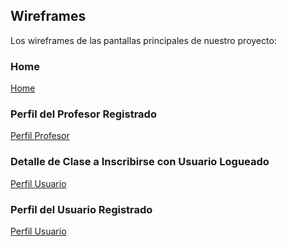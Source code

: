 ## Wireframes

Los wireframes de las pantallas principales de nuestro proyecto:

### Home

[Home](home.md)

### Perfil del Profesor Registrado

[Perfil Profesor](PerfilProfesor.md)


### Detalle de Clase a Inscribirse con Usuario Logueado

[Perfil Usuario](Detalle.md)

### Perfil del Usuario Registrado

[Perfil Usuario](PerfilUsuario.md)
